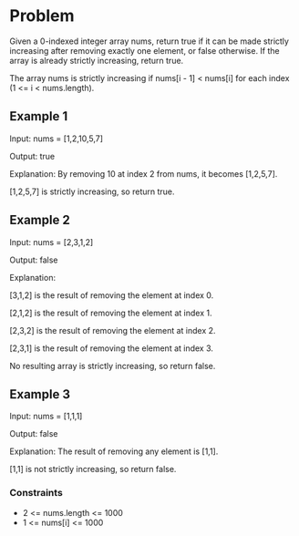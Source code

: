 # Problem

Given a 0-indexed integer array nums, return true if it can be made strictly increasing after removing exactly one element, or false otherwise. If the array is already strictly increasing, return true.

The array nums is strictly increasing if nums[i - 1] < nums[i] for each index (1 <= i < nums.length).

## Example 1

Input: nums = [1,2,10,5,7]

Output: true

Explanation: By removing 10 at index 2 from nums, it becomes [1,2,5,7].

[1,2,5,7] is strictly increasing, so return true.

## Example 2

Input: nums = [2,3,1,2]

Output: false

Explanation:

[3,1,2] is the result of removing the element at index 0.

[2,1,2] is the result of removing the element at index 1.

[2,3,2] is the result of removing the element at index 2.

[2,3,1] is the result of removing the element at index 3.

No resulting array is strictly increasing, so return false.

## Example 3

Input: nums = [1,1,1]

Output: false

Explanation: The result of removing any element is [1,1].

[1,1] is not strictly increasing, so return false.
 
### Constraints

- 2 <= nums.length <= 1000
- 1 <= nums[i] <= 1000
